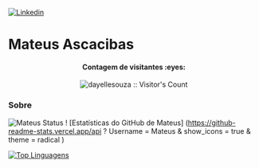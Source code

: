 
[![Linkedin](https://img.shields.io/badge/LinkedIn-blue?style=for-the-badge&logo=Linkedin)](https://www.linkedin.com/in/mateus-a-62a907142/)

# Mateus Ascacibas
<h4 align="center">Contagem de visitantes :eyes:</h4>
<p align="center"><img src="https://profile-counter.glitch.me/{dayellesouza}/count.svg" alt="dayellesouza :: Visitor's Count" /></p>

<p align="center">

###  Sobre
![Mateus Status](https://github-readme-stats.vercel.app/api?username=mateusascacibas&show_icons=true)
! [Estatísticas do GitHub de Mateus] (https://github-readme-stats.vercel.app/api ? Username = Mateus & show_icons = true & theme = radical )

</p>

[![Top Linguagens](https://github-readme-stats.vercel.app/api/top-langs/?username=mateusascacibas&layout=compact)](https://github.com/anuraghazra/github-readme-stats)
